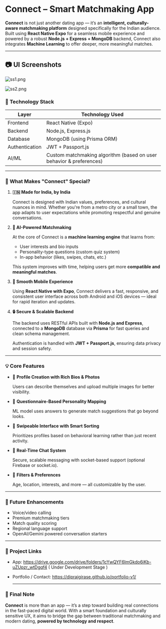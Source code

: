 # Connect **– Smart Matchmaking** App

**Connect** is not just another dating app — it’s an **intelligent, culturally-aware matchmaking platform** designed specifically for the Indian audience. Built using **React Native Expo** for a seamless mobile experience and powered by a robust **Node.js + Express + MongoDB** backend, Connect also integrates **Machine Learning** to offer deeper, more meaningful matches.

---

## 📷 **UI Screenshots**

![ss1.png](attachment:fb9b3e92-c4c2-46ab-b50b-18061cf7d7a0:ss1.png)

![ss2.png](attachment:6209a01b-5217-418a-a142-f94014328a1a:ss2.png)

### 🔧 **Technology Stack**

| Layer | Technology Used |
| --- | --- |
| Frontend | React Native (Expo) |
| Backend | Node.js, Express.js |
| Database | MongoDB (using Prisma ORM) |
| Authentication | JWT + Passport.js |
| AI/ML | Custom matchmaking algorithm (based on user behavior & preferences) |

---

### 🌟 **What Makes "Connect" Special?**

1. **🇮🇳 Made for India, by India**
    
    Connect is designed with Indian values, preferences, and cultural nuances in mind. Whether you're from a metro city or a small town, the app adapts to user expectations while promoting respectful and genuine conversations.
    
2. **🤖 AI-Powered Matchmaking**
    
    At the core of Connect is a **machine learning engine** that learns from:
    
    - User interests and bio inputs
    - Personality-type questions (custom quiz system)
    - In-app behavior (likes, swipes, chats, etc.)
    
    This system improves with time, helping users get more **compatible and meaningful matches**.
    
3. **📱 Smooth Mobile Experience**
    
    Using **React Native with Expo**, Connect delivers a fast, responsive, and consistent user interface across both Android and iOS devices — ideal for rapid iteration and updates.
    
4. **🔒 Secure & Scalable Backend**
    
    The backend uses RESTful APIs built with **Node.js and Express**, connected to a **MongoDB** database via **Prisma** for fast queries and clean schema management.
    
    Authentication is handled with **JWT + Passport.js**, ensuring data privacy and session safety.
    

---

### 💡 **Core Features**

- 📄 **Profile Creation with Rich Bios & Photos**
    
    Users can describe themselves and upload multiple images for better visibility.
    
- 🧠 **Questionnaire-Based Personality Mapping**
    
    ML model uses answers to generate match suggestions that go beyond looks.
    
- 🔄 **Swipeable Interface with Smart Sorting**
    
    Prioritizes profiles based on behavioral learning rather than just recent activity.
    
- 💬 **Real-Time Chat System**
    
    Secure, scalable messaging with socket-based support (optional Firebase or socket.io).
    
- 🎯 **Filters & Preferences**
    
    Age, location, interests, and more — all customizable by the user.
    

---

### 🧪 Future Enhancements

- Voice/video calling
- Premium matchmaking tiers
- Match quality scoring
- Regional language support
- OpenAI/Gemini powered conversation starters

---

### 🔗 Project Links

- App:  https://drive.google.com/drive/folders/1cYwQYF6ImGkdo6iKb-uZUpzr_wtDgqf4                     ( Under Development Stage )
- Portfolio / Contact: https://diprajgirase.github.io/portfolio-v1/
    
    ---
    

### 📍 Final Note

**Connect** is more than an app — it’s a step toward building real connections in the fast-paced digital world. With a smart foundation and culturally sensitive UX, it aims to bridge the gap between traditional matchmaking and modern dating, **powered by technology and respect**.
